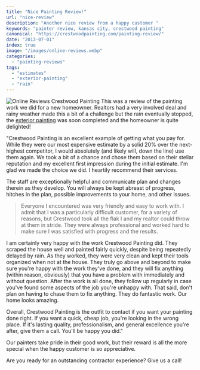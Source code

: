 ```yaml
---
title: "Nice Painting Review!"
url: "nice-review"
description: "Another nice review from a happy customer "
keywords: "painter review, kansas city, crestwood painting"
canonical: "https://crestwoodpainting.com/painting-review/"
date: "2013-07-01"
index: true
image: "/images/online-reviews.webp"
categories:
  - "painting-reviews"
tags:
  - "estimates"
  - "exterior-painting"
  - "rain"
---
```


![Online Reviews Crestwood Painting](/images/online-reviews.webp)
This was a review of the painting work we did for a new homeowner. Realtors had a very involved deal and rainy weather made this a bit of a challenge but the rain eventually stopped, the [exterior painting](/exterior-painting-kansas-city/) was soon completed and the homeowner is quite delighted!

"Crestwood Painting is an excellent example of getting what you pay for. While they were our most expensive estimate by a solid 20% over the next-highest competitor, I would absolutely (and likely will, down the line) use them again. We took a bit of a chance and chose them based on their stellar reputation and my excellent first impression during the initial estimate. I'm glad we made the choice we did. I heartily recommend their services.

The staff are exceptionally helpful and communicate plan and changes therein as they develop. You will always be kept abreast of progress, hitches in the plan, possible improvements to your home, and other issues.

> Everyone I encountered was very friendly and easy to work with. I admit that I was a particularly difficult customer, for a variety of reasons, but Crestwood took all the flak I and my realtor could throw at them in stride. They were always professional and worked hard to make sure I was satisfied with progress and the results.

I am certainly very happy with the work Crestwood Painting did. They scraped the house well and painted fairly quickly, despite being repeatedly delayed by rain. As they worked, they were very clean and kept their tools organized when not at the house. They truly go above and beyond to make sure you're happy with the work they've done, and they will fix anything (within reason, obviously) that you have a problem with immediately and without question. After the work is all done, they follow up regularly in case you've found some aspects of the job you're unhappy with. That said, don't plan on having to chase them to fix anything. They do fantastic work. Our home looks amazing.

Overall, Crestwood Painting is the outfit to contact if you want your painting done right. If you want a quick, cheap job, you're looking in the wrong place. If it's lasting quality, professionalism, and general excellence you're after, give them a call. You'll be happy you did."

Our painters take pride in their good work, but their reward is all the more special when the happy customer is so appreciative.

Are you ready for an outstanding contractor experience? Give us a call!
